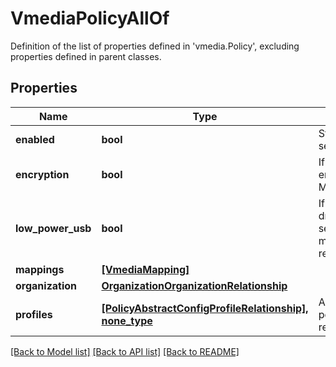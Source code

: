 # VmediaPolicyAllOf

Definition of the list of properties defined in 'vmedia.Policy', excluding properties defined in parent classes.
## Properties
Name | Type | Description | Notes
------------ | ------------- | ------------- | -------------
**enabled** | **bool** | State of the Virtual Media service on the endpoint. | [optional] 
**encryption** | **bool** | If enabled, allows encryption of all Virtual Media communications. | [optional] 
**low_power_usb** | **bool** | If enabled, the virtual drives appear on the boot selection menu after mapping the image and rebooting the host. | [optional] 
**mappings** | [**[VmediaMapping]**](VmediaMapping.md) |  | [optional] 
**organization** | [**OrganizationOrganizationRelationship**](OrganizationOrganizationRelationship.md) |  | [optional] 
**profiles** | [**[PolicyAbstractConfigProfileRelationship], none_type**](PolicyAbstractConfigProfileRelationship.md) | An array of relationships to policyAbstractConfigProfile resources. | [optional] 

[[Back to Model list]](../README.md#documentation-for-models) [[Back to API list]](../README.md#documentation-for-api-endpoints) [[Back to README]](../README.md)


